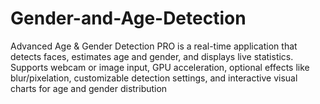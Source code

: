 # Gender-and-Age-Detection
Advanced Age &amp; Gender Detection PRO is a real-time application that detects faces, estimates age and gender, and displays live statistics. Supports webcam or image input, GPU acceleration, optional effects like blur/pixelation, customizable detection settings, and interactive visual charts for age and gender distribution
